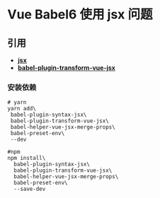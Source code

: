 # Vue Babel6 使用 jsx 问题
## 引用
* [**jsx**](https://github.com/vuejs/jsx)
* [**babel-plugin-transform-vue-jsx**](https://github.com/vuejs/babel-plugin-transform-vue-jsx)
### 安装依赖
```
# yarn
yarn add\
 babel-plugin-syntax-jsx\
 babel-plugin-transform-vue-jsx\
 babel-helper-vue-jsx-merge-props\
 babel-preset-env\
 --dev
```
```
#npm
npm install\
  babel-plugin-syntax-jsx\
  babel-plugin-transform-vue-jsx\
  babel-helper-vue-jsx-merge-props\
  babel-preset-env\
  --save-dev
```